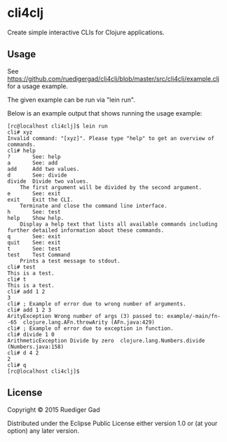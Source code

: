 # cli4clj

Create simple interactive CLIs for Clojure applications.

## Usage

See https://github.com/ruedigergad/cli4clj/blob/master/src/cli4clj/example.clj for a usage example.

The given example can be run via "lein run".

Below is an example output that shows running the usage example:

    [rc@localhost cli4clj]$ lein run
    cli# xyz 
    Invalid command: "[xyz]". Please type "help" to get an overview of commands.
    cli# help
    ?       See: help
    a       See: add
    add     Add two values.
    d       See: divide
    divide  Divide two values.
        The first argument will be divided by the second argument.
    e       See: exit
    exit    Exit the CLI.
        Terminate and close the command line interface.
    h       See: test
    help    Show help.
        Display a help text that lists all available commands including further detailed information about these commands.
    q       See: exit
    quit    See: exit
    t       See: test
    test    Test Command
        Prints a test message to stdout.
    cli# test
    This is a test.
    cli# t
    This is a test.
    cli# add 1 2
    3
    cli# ; Example of error due to wrong number of arguments.
    cli# add 1 2 3
    ArityException Wrong number of args (3) passed to: example/-main/fn--65  clojure.lang.AFn.throwArity (AFn.java:429)
    cli# ; Example of error due to exception in function.
    cli# divide 1 0
    ArithmeticException Divide by zero  clojure.lang.Numbers.divide (Numbers.java:158)
    cli# d 4 2
    2
    cli# q
    [rc@localhost cli4clj]$

## License

Copyright © 2015 Ruediger Gad

Distributed under the Eclipse Public License either version 1.0 or (at
your option) any later version.
